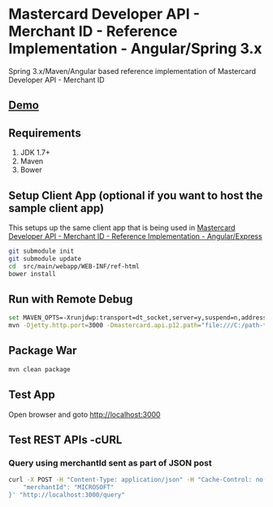 # Mastercard Developer API - Merchant ID - Reference Implementation - Angular/Spring 3.x #
Spring 3.x/Maven/Angular based reference implementation of Mastercard Developer API - Merchant ID 

## [Demo](https://perusworld.github.io/mcdevapi-merchantid-refimpl-web/) ##

## Requirements ##
1. JDK 1.7+
1. Maven
1. Bower
   

## Setup Client App (optional if you want to host the sample client app) ##
This setups up the same client app that is being used in [Mastercard Developer API - Merchant ID - Reference Implementation - Angular/Express](https://github.com/perusworld/mcdevapi-merchantid-refimpl-web)

```bash
git submodule init
git submodule update
cd  src/main/webapp/WEB-INF/ref-html
bower install
```

## Run with Remote Debug ##
```bash
set MAVEN_OPTS=-Xrunjdwp:transport=dt_socket,server=y,suspend=n,address=8000
mvn -Djetty.http.port=3000 -Dmastercard.api.p12.path="file:///C:/path-to-p12-file" -Dmastercard.api.consumer.key="api-key" jetty:run
```

## Package War ##
```bash
mvn clean package
```

## Test App ##
Open browser and goto [http://localhost:3000](http://localhost:3000)

## Test REST APIs -cURL ##
### Query using merchantId sent as part of JSON post ###
```bash
curl -X POST -H "Content-Type: application/json" -H "Cache-Control: no-cache" -d '{
	"merchantId": "MICROSOFT"
}' "http://localhost:3000/query"
```
